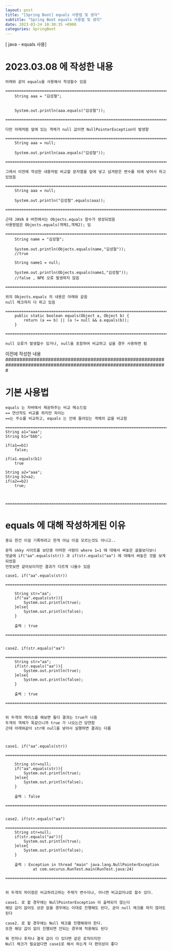 ```yaml
---
layout: post
title: "[Spring Boot] equals 사용법 및 생각"
subtitle: "Spring Boot equals 사용법 및 생각"
date: 2023-03-24 10:30:35 +0900
categories: SpringBoot
---
```

[ java -  equals 사용]

# 2023.03.08 에 작성한 내용

	아래와 같이 equals을 사용해서 작성할수 있음
		=================================================================================================================
		String aaa = "김성철";


		System.out.println(aaa.equals("김성철"));
		=================================================================================================================

	다만 아래처럼 앞에 있는 객체가 null 값이면 NullPointerException이 발생함 
		=================================================================================================================
		String aaa = null;

		System.out.println(aaa.equals("김성철"));
		=================================================================================================================

	그래서 이전에 작성한 내용처럼 비교할 문자열을 앞에 넣고 넘겨받은 변수를 뒤에 넣어서 하고 있었음
		=================================================================================================================
		String aaa = null;

		System.out.println("김성철".equals(aaa));
		=================================================================================================================

	근데 JAVA 8 버전에서는 Objects.equals 함수가 생성되었음
	사용방법은 Objects.equals(객체1,객체2); 임
		=================================================================================================================
        String name = "김성철";

        System.out.println(Objects.equals(name,"김성철"));
		//true

        String name1 = null;

        System.out.println(Objects.equals(name1,"김성철"));
		//false , NPE 오류 발생하지 않음
		=================================================================================================================
	
	위의 Objects.equals 의 내용은 아래와 같음
	null 체크까지 다 하고 있음
		=================================================================================================================
		public static boolean equals(Object a, Object b) {
			return (a == b) || (a != null && a.equals(b));
		}
		=================================================================================================================

	null 오류가 발생할수 있거나, null을 포함하여 비교하고 싶을 경우 사용하면 됨


이전에 작성한 내용
#################################################################################################################

# 기본 사용법 

	equals 는 자바에서 제공하주는 비교 메소드임
	== 연산자도 비교를 하지만 차이는 
	==는 주소를 비교하고, equals 는 안에 들어있는 객체의 값을 비교함

	=================================================================================================================
	String a1="aaa";
	String b1="bbb";

	if(a1==b1)
		false;

	if(a1.equals(b1)
		true

	String a2="aaa";
	String b2=a2;
	if(a2==b2)
		true;



	=================================================================================================================

# equals 에 대해 작성하게된 이유

	중요 한건 이걸 기록하려고 한게 아님 이걸 모르는것도 아니고..

	문득 okky 사이트를 보던중 어떠한 사람이 where 1=1 에 대해서 써놓은 글을보다보니
	댓글에 if("aa".equals(str)) 과 if(str.equals("aa") 에 대해서 써놓은 것을 보게되었음
	언뜻보면 같아보이지만 결과가 다르게 나올수 있음

	case1. if("aa".equals(str))
		=================================================================================================================

        String str="aa";
        if("aa".equals(str)){
            System.out.println(true);
        }else{
            System.out.println(false);
        }

		출력 : true
		=================================================================================================================


	case2. if(str.equals("aa")
		=================================================================================================================
        String str="aa";
        if(str.equals("aa")){
            System.out.println(true);
        }else{
            System.out.println(false);
        }	

		출력 : true
		=================================================================================================================

	
	위 두개의 케이스를 해보면 둘다 결과는 true가 나옴
	두개의 객체가 똑같으니까 true 가 나오는건 당연함
	근데 아래와같이 str에 null을 넣어서 실행하면 결과는 다름



	case1. if("aa".equals(str))
		=================================================================================================================

        String str=null;
        if("aa".equals(str)){
            System.out.println(true);
        }else{
            System.out.println(false);
        }

		출력 : false
		=================================================================================================================


	case2. if(str.equals("aa")
		=================================================================================================================
        String str=null;
        if(str.equals("aa")){
            System.out.println(true);
        }else{
            System.out.println(false);
        }	

		출력 : Exception in thread "main" java.lang.NullPointerException
				at com.securus.RunTest.main(RunTest.java:24)
		=================================================================================================================


	위 두개의 차이점은 비교하려고하는 주체가 변수이냐, 아니면 비교값이냐로 할수 있다.

	case1. 로 할 경우에는 NullPointerException 이 출력되지 않는다
	해당 값이 없어도 상관 없을 경우에는 이대로 진행해도 된다, 굳이 null 체크를 하지 않아도 된다

	case2. 로 할 경우에는 Null 체크를 진행해줘야 한다.
	또한 해당 값이 없이 진행되면 안되는 경우에 적용해도 된다

	뭐 전자나 후자나 결국 값이 다 있다면 같은 로직이지만
	Null 체크가 필요없다면 case1로 해서 하는게 더 편의성이 좋다
	




	
	
